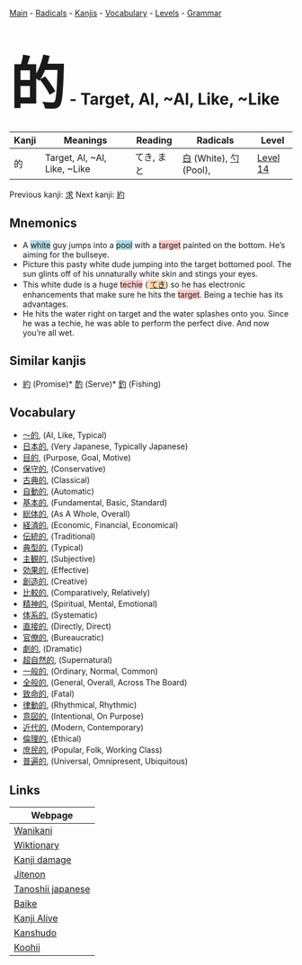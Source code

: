 <style> bigfont {font-size: 100px}</style>
[Main](../README.md) -
[Radicals](../radicals.md) -
[Kanjis](../kanjis.md) -
[Vocabulary](../vocabulary.md) -
[Levels](../levels.md) -
[Grammar](../grammar.md)
# <bigfont> 的</bigfont> - Target, Al, ~Al, Like, ~Like 

| Kanji | Meanings | Reading | Radicals | Level |
| --- | --- | --- | --- | --- |
| 的 | Target, Al, ~Al, Like, ~Like | てき, まと | [白](../radicals/白.md) (White), [勺](../radicals/勺.md) (Pool),  | [Level 14](../levels/wk_level14.md) |

Previous kanji: [求](求.md) Next kanji: [約](約.md) 

## Mnemonics
 * A <span style="background-color:#ADD8E6"> white</span> guy jumps into a <span style="background-color:#ADD8E6"> pool</span> with a <span style="background-color:#ffcccb"> target</span> painted on the bottom. He’s aiming for the bullseye.
* Picture this pasty white dude jumping into the target bottomed pool. The sun glints off of his unnaturally white skin and stings your eyes.
* This white dude is a huge <span style="background-color:#ffcccb"> techie</span> (<span style="background-color:#fed8b1"> [てき](https://jisho.org/search/てき)</span>) so he has electronic enhancements that make sure he hits the <span style="background-color:#ffcccb"> target</span>. Being a techie has its advantages.
* He hits the water right on target and the water splashes onto you. Since he was a techie, he was able to perform the perfect dive. And now you’re all wet.


## Similar kanjis
 * [約](約.md) (Promise)* [酌](酌.md) (Serve)* [釣](釣.md) (Fishing)


## Vocabulary
 * [〜的](../vocabulary/的.md), (Al, Like, Typical)
* [日本的](../vocabulary/的.md), (Very Japanese, Typically Japanese)
* [目的](../vocabulary/的.md), (Purpose, Goal, Motive)
* [保守的](../vocabulary/的.md), (Conservative)
* [古典的](../vocabulary/的.md), (Classical)
* [自動的](../vocabulary/的.md), (Automatic)
* [基本的](../vocabulary/的.md), (Fundamental, Basic, Standard)
* [総体的](../vocabulary/的.md), (As A Whole, Overall)
* [経済的](../vocabulary/的.md), (Economic, Financial, Economical)
* [伝統的](../vocabulary/的.md), (Traditional)
* [典型的](../vocabulary/的.md), (Typical)
* [主観的](../vocabulary/的.md), (Subjective)
* [効果的](../vocabulary/的.md), (Effective)
* [創造的](../vocabulary/的.md), (Creative)
* [比較的](../vocabulary/的.md), (Comparatively, Relatively)
* [精神的](../vocabulary/的.md), (Spiritual, Mental, Emotional)
* [体系的](../vocabulary/的.md), (Systematic)
* [直接的](../vocabulary/的.md), (Directly, Direct)
* [官僚的](../vocabulary/的.md), (Bureaucratic)
* [劇的](../vocabulary/的.md), (Dramatic)
* [超自然的](../vocabulary/的.md), (Supernatural)
* [一般的](../vocabulary/的.md), (Ordinary, Normal, Common)
* [全般的](../vocabulary/的.md), (General, Overall, Across The Board)
* [致命的](../vocabulary/的.md), (Fatal)
* [律動的](../vocabulary/的.md), (Rhythmical, Rhythmic)
* [意図的](../vocabulary/的.md), (Intentional, On Purpose)
* [近代的](../vocabulary/的.md), (Modern, Contemporary)
* [倫理的](../vocabulary/的.md), (Ethical)
* [庶民的](../vocabulary/的.md), (Popular, Folk, Working Class)
* [普遍的](../vocabulary/的.md), (Universal, Omnipresent, Ubiquitous)



## Links 

| Webpage |
| --- |
| [Wanikani          ](https://www.wanikani.com/kanji/的) |
| [Wiktionary        ](https://en.wiktionary.org/wiki/的) |
| [Kanji damage      ](http://www.kanjidamage.com/kanji/search?utf8=✓&q=的) |
| [Jitenon           ](https://jitenon.com/kanji/的) |
| [Tanoshii japanese ](https://www.tanoshiijapanese.com/dictionary/kanji.cfm?k=的) |
| [Baike             ](https://baike.baidu.com/item/的) |
| [Kanji Alive       ](https://app.kanjialive.com/的) |
| [Kanshudo          ](https://www.kanshudo.com/searchmn?q=的) |
| [Koohii            ](https://kanji.koohii.com/study/kanji/的) |
